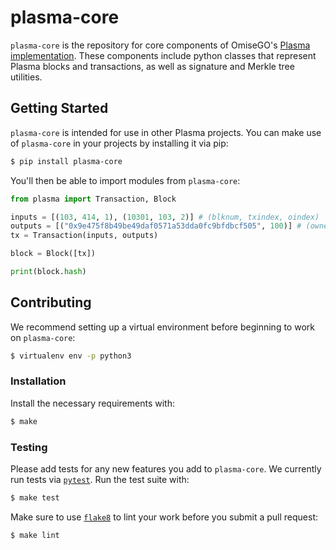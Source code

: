 # plasma-core

`plasma-core` is the repository for core components of OmiseGO's [Plasma implementation](https://github.com/omisego/plasma-mvp). These components include python classes that represent Plasma blocks and transactions, as well as signature and Merkle tree utilities.

## Getting Started

`plasma-core` is intended for use in other Plasma projects. You can make use of `plasma-core` in your projects by installing it via pip:

```bash
$ pip install plasma-core
```

You'll then be able to import modules from `plasma-core`:

```py
from plasma import Transaction, Block

inputs = [(103, 414, 1), (10301, 103, 2)] # (blknum, txindex, oindex)
outputs = [("0x9e475f8b49be49daf0571a53dda0fc9bfdbcf505", 100)] # (owner, amount)
tx = Transaction(inputs, outputs)

block = Block([tx])

print(block.hash)
```

## Contributing

We recommend setting up a virtual environment before beginning to work on `plasma-core`:

```bash
$ virtualenv env -p python3
```

### Installation

Install the necessary requirements with:

```bash
$ make
```

### Testing

Please add tests for any new features you add to `plasma-core`. We currently run tests via [`pytest`](https://docs.pytest.org/en/latest/). Run the test suite with:

```bash
$ make test
```

Make sure to use [`flake8`](http://flake8.pycqa.org/en/latest/) to lint your work before you submit a pull request:

```bash
$ make lint
```
